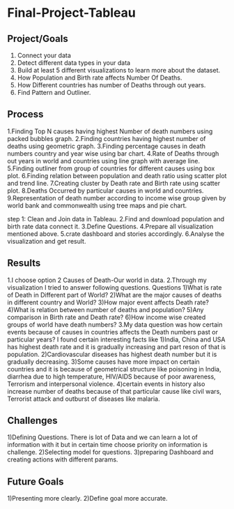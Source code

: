 # Final-Project-Tableau

## Project/Goals
1. Connect your data
2. Detect different data types in your data
3. Build at least 5 different visualizations to learn more about the dataset. 
4. How Population and Birth rate affects Number Of Deaths.
5. How Different countries has number of Deaths through out years.
6. Find Pattern and Outliner.
## Process
1.Finding Top N causes having highest Number of death numbers using packed bubbles graph.
2.Finding countries having highest number of deaths using geometric graph.
3.Finding percentage causes in death numbers country and year wise using bar chart.
4.Rate of Deaths through out years in world and countries using line graph with average line.
5.Finding outliner from group of countries for different causes using box plot.
6.Finding relation between population and death ratio using scatter plot and trend line.
7.Creating cluster by Death rate and Birth rate using scatter plot.
8.Deaths Occurred by particular causes in world and countries.
9.Representation of death number according to income wise group given by world bank and commonwealth using tree maps and pie chart.

step 1: Clean and Join data in Tableau.
2.Find and download population and birth rate data connect it.
3.Define Questions.
4.Prepare all visualization mentioned above.
5.crate dashboard and stories accordingly.
6.Analyse the visualization and get result.


## Results
1.I choose option 2 Causes of Death-Our world in data.
2.Through my visualization I tried to answer following questions.
Questions
1)What is rate of Death in Different part of World?
2)What are the major causes of deaths in different country and World?
3)How major event affects Death rate?
4)What is relation between number of deaths and population?
5)Any comparison in Birth rate and Death rate?
6)How income wise created groups of world have death numbers?
3.My  data question was how certain events because of causes in countries affects the Death numbers past or particular years?
I found certain interesting facts like
1)India, China and USA has highest death rate and it is gradually increasing and part reson of that is population.
2)Cardiovascular diseases has highest death number but it is gradually decreasing.
3)Some causes have more impact on certain countries and it is because of geometrical structure like poisoning in India, diarrhea due to high temperature, HIV/AIDS because of poor awareness, Terrorism and interpersonal violence.
4)certain events in history also increase number of deaths because of that particular cause like civil wars, Terrorist attack and outburst of diseases like malaria.



## Challenges 
1)Defining Questions. There is lot of Data and we can learn a lot of information with it but in certain time choose priority on information is challenge.
2)Selecting model for questions.
3)preparing Dashboard and creating actions with different params.


## Future Goals
1)Presenting more clearly.
2)Define goal more accurate.
